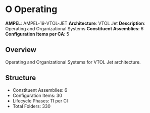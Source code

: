 # O Operating

**AMPEL**: AMPEL-19-VTOL-JET
**Architecture**: VTOL Jet
**Description**: Operating and Organizational Systems
**Constituent Assemblies**: 6
**Configuration Items per CA**: 5

## Overview
Operating and Organizational Systems for VTOL Jet architecture.

## Structure
- Constituent Assemblies: 6
- Configuration Items: 30
- Lifecycle Phases: 11 per CI
- Total Folders: 330
